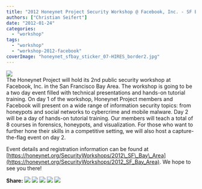 ```yaml
---
title: "2012 Honeynet Project Security Workshop @ Facebook, Inc. - SF Bay Area, CA, USA - March 19th/20th 2012"
authors: ["Christian Seifert"]
date: "2012-01-24"
categories: 
  - "workshop"
tags: 
  - "workshop"
  - "workshop-2012-facebook"
coverImage: "honeynet_sfbay_sticker_07-HIRES_border2.jpg"
---
```


![](images/honeynet_sfbay_sticker_07-HIRES_border2.jpg)  
The Honeynet Project will hold its 2nd public security workshop at Facebook, Inc. in the San Francisco Bay Area. The workshop is going to be a two day event filled with technical presentations and hands-on tutorial training. On day 1 of the workshop, Honeynet Project members and Facebook will present on a wide range of information security topics: from honeypots and social networks to cybercrime and mobile malware. Day 2 will be a day of hands-on tutorial training. Our members will teach a total of 8 courses in forensics, honeypots, and visualization. For those who want to further hone their skills in a competitive setting, we will also host a capture-the-flag event on day 2. 
  
Event details and registration information can be found at [https://honeynet.org/SecurityWorkshops/2012\_SF\_Bay\_Area](https://honeynet.org/SecurityWorkshops/2012_SF_Bay_Area). We hope to see you there!  
  
  
**Share:** [![](images/facebook.gif)](http://www.facebook.com/sharer.php?u=https://honeynet.org/SecurityWorkshops/2012_SF_Bay_Area_Announcement) [![](images/twitter.gif)](http://twitter.com/home?status=https://honeynet.org/SecurityWorkshops/2012_SF_Bay_Area_Announcement) [![](images/digg.gif)](http://digg.com/submit?phase=2&url=https://honeynet.org/SecurityWorkshops/2012_SF_Bay_Area_Announcement) [![](images/delicious.gif)](http://del.icio.us/post?url=https://honeynet.org/SecurityWorkshops/2012_SF_Bay_Area_Announcement) [![](images/stumbleupon.gif)](http://www.stumbleupon.com/submit?url=https://honeynet.org/SecurityWorkshops/2012_SF_Bay_Area_Announcement)  
  
  
<script type="text/javascript"><br> (function() {<br> var po = document.createElement('script'); po.type = 'text/javascript'; po.async = true;<br> po.src = 'https://apis.google.com/js/plusone.js';<br> var s = document.getElementsByTagName('script')[0]; s.parentNode.insertBefore(po, s);<br> })();<br></script>
